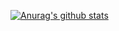 [![Anurag's github stats](https://github-readme-stats.vercel.app/api?username=iAshutosh-joshi)](https://github.com/anuraghazra/github-readme-stats)
